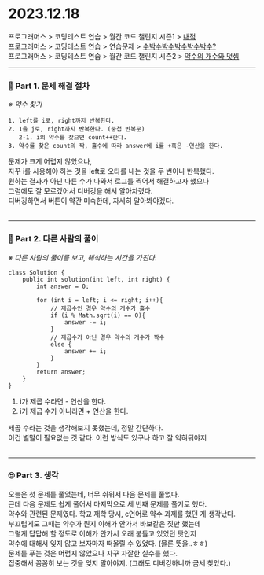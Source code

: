 
# 2023.12.18

프로그래머스 > 코딩테스트 연습 > 월간 코드 챌린지 시즌1 > [내적](https://school.programmers.co.kr/learn/courses/30/lessons/70128)<br>
프로그래머스 > 코딩테스트 연습 > 연습문제 > [수박수박수박수박수박수?](https://school.programmers.co.kr/learn/courses/30/lessons/12922)<br>
프로그래머스 > 코딩테스트 연습 > 월간 코드 챌린지 시즌2 > [약수의 개수와 덧셈](https://school.programmers.co.kr/learn/courses/30/lessons/77884)<br>

---
### 📌 Part 1. 문제 해결 절차
_※ 약수 찾기_<br>
```
1. left를 i로, right까지 반복한다.
2. 1을 j로, right까지 반복한다. (중첩 반복문)
   2-1. i의 약수를 찾으면 count++한다.
3. 약수를 찾은 count의 짝, 홀수에 따라 answer에 i를 +혹은 -연산을 한다.
```

문제가 크게 어렵지 않았으나, <br>
자꾸 i를 사용해야 하는 것을 left로 오타를 내는 것을 두 번이나 반복했다.<br>
원하는 결과가 아닌 다른 수가 나와서 로그를 찍어서 해결하고자 했으나<br>
그럼에도 잘 모르겠어서 디버깅을 해서 알아차렸다.<br>
디버깅하면서 버튼이 약간 미숙한데, 자세히 알아봐야겠다.<br>
<br>

---
### 📌 Part 2. 다른 사람의 풀이
_※ 다른 사람의 풀이를 보고, 해석하는 시간을 가진다._<br>
```
class Solution {
    public int solution(int left, int right) {
        int answer = 0;

        for (int i = left; i <= right; i++){
            // 제곱수인 경우 약수의 개수가 홀수
            if (i % Math.sqrt(i) == 0){
                answer -= i;
            }
            // 제곱수가 아닌 경우 약수의 개수가 짝수
            else {
                answer += i;
            }
        }
        return answer;
    }
}
```
1. i가 제곱 수라면 - 연산을 한다.
2. i가 제곱 수가 아니라면 + 연산을 한다.

제곱 수라는 것을 생각해보지 못했는데, 정말 간단하다.<br>
이건 별말이 필요없는 것 같다. 이런 방식도 있구나 하고 잘 익혀둬야지<br>
<br>

---
### 🙄 Part 3. 생각
오늘은 첫 문제를 풀었는데, 너무 쉬워서 다음 문제를 풀었다.<br>
근데 다음 문제도 쉽게 풀어서 마지막으로 세 번째 문제를 풀기로 했다.<br>
약수와 관련된 문제였다. 학교 재학 당시, c언어로 약수 과제를 했던 게 생각났다.<br>
부끄럽게도 그때는 약수가 뭔지 이해가 안가서 바보같은 짓만 했는데<br>
그렇게 답답해 할 정도로 이해가 안가서 오래 붙들고 있었던 탓인지<br>
약수에 대해서 잊지 않고 보자마자 떠올릴 수 있었다. (물론 뜻을..ㅎㅎ)<br>
문제를 푸는 것은 어렵지 않았으나 자꾸 자잘한 실수를 했다.<br>
집중해서 꼼꼼히 보는 것을 잊지 말아야지. (그래도 디버깅하니까 금세 찾았다.)